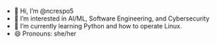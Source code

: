 - 👋 Hi, I’m @ncrespo5
- 👀 I’m interested in AI/ML, Software Engineering, and Cybersecurity
- 🌱 I’m currently learning Python and how to operate Linux.
- 😄 Pronouns: she/her

<!---
ncrespo5/ncrespo5 is a ✨ special ✨ repository because its `README.md` (this file) appears on your GitHub profile.
You can click the Preview link to take a look at your changes.
--->
